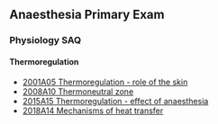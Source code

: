 ## Anaesthesia Primary Exam

### Physiology SAQ

#### Thermoregulation

- [2001A05 Thermoregulation - role of the skin](thermoregulation/2001A05_thermoregulation_role_of_the_skin.htm)
- [2008A10 Thermoneutral zone](thermoregulation/2008A10_thermoneutral_zone.htm)
- [2015A15 Thermoregulation - effect of anaesthesia](thermoregulation/2015A15_thermoregulation_effect_of_anaesthesia.htm)
- [2018A14 Mechanisms of heat transfer](thermoregulation/2018A14_mechanisms_of_heat_transfer.htm)